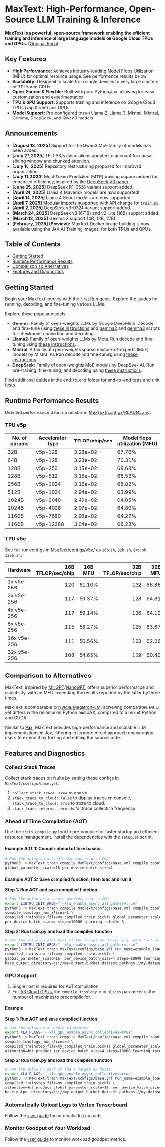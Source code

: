 # MaxText: High-Performance, Open-Source LLM Training & Inference

**MaxText is a powerful, open-source framework enabling the efficient training and inference of large language models on Google Cloud TPUs and GPUs.** ([Original Repo](https://github.com/AI-Hypercomputer/maxtext))

## Key Features

*   **High Performance:** Achieves industry-leading Model Flops Utilization (MFU) for optimal resource usage. See performance results below.
*   **Scalability:** Designed to scale from single devices to very large clusters of TPUs and GPUs.
*   **Open-Source & Flexible:** Built with pure Python/Jax, allowing for easy customization and experimentation.
*   **TPU & GPU Support:** Supports training and inference on Google Cloud TPUs (v5p & v5e) and GPUs.
*   **Model Support:** Pre-configured to run Llama 2, Llama 3, Mistral, Mixtral, Gemma, DeepSeek, and Qwen3 models.

## Announcements

*   **[August 13, 2025]** Support for the Qwen3 MoE family of models has been added.
*   **[July 27, 2025]** TFLOPS/s calculations updated to account for causal, sliding window and chunked attention.
*   **[July 16, 2025]** Repository restructuring proposed for improved organization.
*   **[July 11, 2025]** Multi-Token Prediction (MTP) training support added for enhanced efficiency, inspired by the [DeepSeek-V3 paper](https://arxiv.org/html/2412.19437v1).
*   **[June 25, 2025]** DeepSeek R1-0528 variant support added.
*   **[April 24, 2025]** Llama 4 Maverick models are now supported!
*   **[April 14, 2025]** Llama 4 Scout models are now supported.
*   **[April 7, 2025]** Modular imports supported with API change for `train.py`.
*   **[April 2, 2025]** DeepSeek v3-0324 variant support added.
*   **[March 24, 2025]** DeepSeek v3 (671B) and v2-Lite (16B) support added.
*   **[March 12, 2025]** Gemma 3 support (4B, 12B, 27B).
*   **[February, 2025] (Preview):** MaxText Docker image building is now available using the JAX AI Training Images, for both TPUs and GPUs.

## Table of Contents

*   [Getting Started](getting_started/First_run.md)
*   [Runtime Performance Results](#runtime-performance-results)
*   [Comparison To Alternatives](#comparison-to-alternatives)
*   [Features and Diagnostics](#features-and-diagnostics)

## Getting Started

Begin your MaxText journey with the [First Run](getting_started/First_run.md) guide.  Explore the guides for running, decoding, and fine-tuning various LLMs.

Explore these popular models:

*   **Gemma:** Family of open-weights LLMs by Google DeepMind. Decode and fine-tune using [these instructions](end_to_end/tpu/gemma/Run_Gemma.md) and [gemma2](end_to_end/tpu/gemma2) and [gemma3](end_to_end/tpu/gemma3) scripts for checkpoint convertion and decoding.
*   **Llama2:** Family of open-weights LLMs by Meta. Run decode and fine-tuning using [these instructions](getting_started/Run_Llama2.md).
*   **Mixtral:**  A family of open-weights sparse mixture-of-experts (MoE) models by Mistral AI. Run decode and fine-tuning using [these instructions](end_to_end/tpu/mixtral/Run_Mixtral.md).
*   **DeepSeek:**  Family of open-weights MoE models by DeepSeek AI. Run pre-training, fine-tuning, and decoding using [these instructions](end_to_end/tpu/deepseek/Run_DeepSeek.md).

Find additional guides in the [end_to_end](end_to_end) folder for end-to-end tests and [unit tests](.github/workflows/RunTests.yml).

## Runtime Performance Results

Detailed performance data is available in [MaxText/configs/README.md](MaxText/configs/README.md).

### TPU v5p

| No. of params | Accelerator Type | TFLOP/chip/sec | Model flops utilization (MFU) |
|---|---|---|---|
| 32B | v5p-128 | 3.28e+02 | 67.76% |
| 64B | v5p-128 | 3.23e+02 | 70.31% |
| 128B | v5p-256 | 3.15e+02 | 68.68% |
| 128B | v5p-512 | 3.15e+02 | 68.53% |
| 256B | v5p-1024 | 3.16e+02 | 68.82% |
| 512B | v5p-1024 | 2.94e+02 | 63.99% |
| 1024B | v5p-2048 | 2.49e+02 | 64.05% |
| 1024B | v5p-4096 | 2.97e+02 | 64.80% |
| 1160B | v5p-7680 | 2.95e+02 | 64.27% |
| 1160B | v5p-12288 | 3.04e+02 | 66.23% |

### TPU v5e

See full run configs in [MaxText/configs/v5e/](MaxText/configs/v5e/) as `16b.sh`, `32b.sh`, `64b.sh`, `128b.sh`.

| Hardware    | 16B TFLOP/sec/chip | 16B MFU | 32B TFLOP/sec/chip | 32B MFU | 64B TFLOP/sec/chip | 64B MFU | 128B TFLOP/sec/chip | 128B MFU |
| ----------- | -----------------: | ------- | -----------------: | ------- | -----------------: | ------- | ------------------: | -------- |
| 1x v5e-256  | 120                | 61.10%  | 132                | 66.86%  | 118                | 59.90%  | 110                 | 56.06%   |
| 2x v5e-256  | 117                | 59.37%  | 128                | 64.81%  | 112                | 56.66%  | 110                 | 55.82%   |
| 4x v5e-256  | 117                | 59.14%  | 126                | 64.10%  | 110                | 55.85%  | 108                 | 54.93%   |
| 8x v5e-256  | 115                | 58.27%  | 125                | 63.67%  | 108                | 54.96%  | 104                 | 52.93%   |
| 16x v5e-256 | 111                | 56.56%  | 123                | 62.26%  | 105                | 53.29%  | 100                 | 50.86%   |
| 32x v5e-256 | 108                | 54.65%  | 119                | 60.40%  | 99                 | 50.18%  | 91                  | 46.25%   |

## Comparison to Alternatives

MaxText, inspired by [MinGPT](https://github.com/karpathy/minGPT)/[NanoGPT](https://github.com/karpathy/nanoGPT), offers superior performance and scalability, with an MFU exceeding the results reported by the latter by three times.

MaxText is comparable to [Nvidia/Megatron-LM](https://github.com/NVIDIA/Megatron-LM),  achieving comparable MFU, yet differs in the reliance on Python and JAX, compared to a mix of Python and CUDA.

Similar to [Pax](https://github.com/google/paxml), MaxText provides high-performance and scalable LLM implementations in Jax, differing in its more direct approach encouraging users to extend it by forking and editing the source code.

## Features and Diagnostics

### Collect Stack Traces

Collect stack traces on faults by setting these configs in `MaxText/configs/base.yml`:

1.  `collect_stack_trace: True` to enable.
2.  `stack_trace_to_cloud: False` to display traces on console, `stack_trace_to_cloud: True` to store to cloud.
3.  `stack_trace_interval_seconds` for trace collection frequency.

### Ahead of Time Compilation (AOT)

Use the `train_compile.py` tool to pre-compile for faster startup and efficient resource management. Install the dependencies with the `setup.sh` script.

#### Example AOT 1: Compile ahead of time basics

```bash
# Run the below on a single machine, e.g. a CPU
python3 -m MaxText.train_compile MaxText/configs/base.yml compile_topology=v5e-256 compile_topology_num_slices=2 \
global_parameter_scale=16 per_device_batch_size=4
```

#### Example AOT 2: Save compiled function, then load and run it

**Step 1: Run AOT and save compiled function**

```bash
# Run the below on a single machine, e.g. a CPU
export LIBTPU_INIT_ARGS="--xla_enable_async_all_gather=true"
python3 -m MaxText.train_compile MaxText/configs/base.yml compile_topology=v5e-256 \
compile_topology_num_slices=2 \
compiled_trainstep_file=my_compiled_train.pickle global_parameter_scale=16 \
per_device_batch_size=4 steps=10000 learning_rate=1e-3
```

**Step 2: Run train.py and load the compiled function**

```bash
# Run the below on each host of the target hardware, e.g. each host on 2 slices of v5e-256
export LIBTPU_INIT_ARGS="--xla_enable_async_all_gather=true"
python3 -m MaxText.train MaxText/configs/base.yml run_name=example_load_compile \
compiled_trainstep_file=my_compiled_train.pickle \
global_parameter_scale=16  per_device_batch_size=4 steps=10000 learning_rate=1e-3 \
base_output_directory=gs://my-output-bucket dataset_path=gs://my-dataset-bucket
```

### GPU Support

1.  Single host is required for AoT compilation.
2.  For [A3 Cloud GPUs](https://cloud.google.com/compute/docs/gpus#h100-gpus), the `compile_topology_num_slices` parameter is the number of machines to precompile for.

#### Example

**Step 1: Run AOT and save compiled function**

```bash
# Run the below on a single A3 machine
export XLA_FLAGS="--xla_gpu_enable_async_collectives=true"
python3 -m MaxText.train_compile MaxText/configs/base.yml compile_topology=a3 \
compile_topology_num_slices=4 \
compiled_trainstep_file=my_compiled_train.pickle global_parameter_scale=16 \
attention=dot_product per_device_batch_size=4 steps=10000 learning_rate=1e-3
```

**Step 2: Run train.py and load the compiled function**

```bash
# Run the below on each of the 4 target A3 hosts.
export XLA_FLAGS="--xla_gpu_enable_async_collectives=true"
python3 -m MaxText.train MaxText/configs/base.yml run_name=example_load_compile \
compiled_trainstep_file=my_compiled_train.pickle \
attention=dot_product global_parameter_scale=16  per_device_batch_size=4 steps=10000 learning_rate=1e-3 \
base_output_directory=gs://my-output-bucket dataset_path=gs://my-dataset-bucket
```

### Automatically Upload Logs to Vertex Tensorboard

Follow the [user guide](getting_started/Use_Vertex_AI_Tensorboard.md) for automatic log uploads.

### Monitor Goodput of Your Workload

Follow the [user guide](getting_started/Monitor_Goodput.md) to monitor workload goodput metrics.